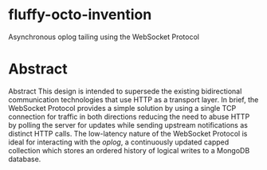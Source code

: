 # fluffy-octo-invention
Asynchronous oplog tailing using the WebSocket Protocol

# Abstract

Abstract This design is intended to supersede the existing bidirectional communication technologies that use HTTP as a transport layer. In brief, the WebSocket Protocol provides a simple solution by using a single TCP connection for traffic in both directions reducing the need to abuse HTTP by polling the server for updates while sending upstream notifications as distinct HTTP calls. The low-latency nature of the WebSocket Protocol is ideal for interacting with the *oplog*, a continuously updated capped collection which stores an ordered history of logical writes to a MongoDB database.
